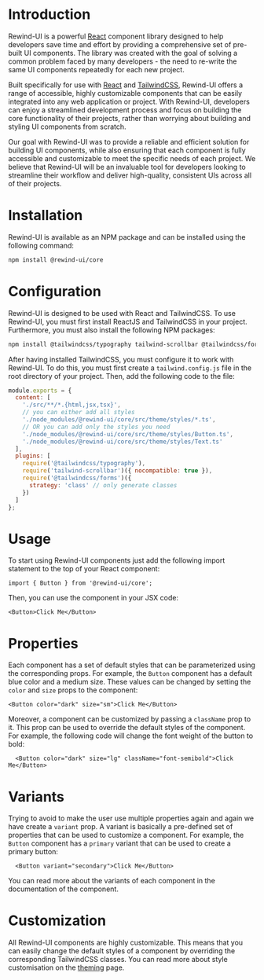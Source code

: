# Introduction
Rewind-UI is a powerful [React](https://react.dev) component library designed to help developers save time and effort by providing a comprehensive set of pre-built UI components. The library was created with the goal of solving a common problem faced by many developers - the need to re-write the same UI components repeatedly for each new project.

Built specifically for use with [React](https://react.dev) and [TailwindCSS](https://tailwindcss.com/), Rewind-UI offers a range of accessible, highly customizable components that can be easily integrated into any web application or project. With Rewind-UI, developers can enjoy a streamlined development process and focus on building the core functionality of their projects, rather than worrying about building and styling UI components from scratch.

Our goal with Rewind-UI was to provide a reliable and efficient solution for building UI components, while also ensuring that each component is fully accessible and customizable to meet the specific needs of each project. We believe that Rewind-UI will be an invaluable tool for developers looking to streamline their workflow and deliver high-quality, consistent UIs across all of their projects.

# Installation
Rewind-UI is available as an NPM package and can be installed using the following command:

```bash
npm install @rewind-ui/core
```

# Configuration
Rewind-UI is designed to be used with React and TailwindCSS. To use Rewind-UI, you must first install ReactJS and TailwindCSS in your project. Furthermore, you must also install the following NPM packages:

```bash
npm install @tailwindcss/typography tailwind-scrollbar @tailwindcss/forms
```

After having installed TailwindCSS, you must configure it to work with Rewind-UI. To do this, you must first create a `tailwind.config.js` file in the root directory of your project. Then, add the following code to the file:

```js
module.exports = {
  content: [
    './src/**/*.{html,jsx,tsx}',
    // you can either add all styles
    './node_modules/@rewind-ui/core/src/theme/styles/*.ts',
    // OR you can add only the styles you need
    './node_modules/@rewind-ui/core/src/theme/styles/Button.ts',
    './node_modules/@rewind-ui/core/src/theme/styles/Text.ts'
  ],
  plugins: [
    require('@tailwindcss/typography'),
    require('tailwind-scrollbar')({ nocompatible: true }),
    require('@tailwindcss/forms')({
      strategy: 'class' // only generate classes
    })
  ]
};
```

# Usage
To start using Rewind-UI components just add the following import statement to the top of your React component:

```tsx
import { Button } from '@rewind-ui/core';
```

Then, you can use the component in your JSX code:

```tsx
<Button>Click Me</Button>
```

# Properties

Each component has a set of default styles that can be parameterized using the corresponding props. For example, the `Button` component has a default blue color and a medium size. These values can be changed by setting the `color` and `size` props to the component:

```tsx
<Button color="dark" size="sm">Click Me</Button>
```

Moreover, a component can be customized by passing a `className` prop to it. This prop can be used to override the default styles of the component. For example, the following code will change the font weight of the button to bold:

```tsx
  <Button color="dark" size="lg" className="font-semibold">Click Me</Button>
```

# Variants

Trying to avoid to make the user use multiple properties again and again we have create a `variant` prop. A variant is basically a pre-defined set of properties that can be used to customize a component. For example, the `Button` component has a `primary` variant that can be used to create a primary button:

```tsx
  <Button variant="secondary">Click Me</Button>
```

You can read more about the variants of each component in the documentation of the component.

# Customization
All Rewind-UI components are highly customizable. This means that you can easily change the default styles of a component by overriding the corresponding TailwindCSS classes. You can read more about style customisation on the [theming](https://rewind-ui.dev/theming) page.

